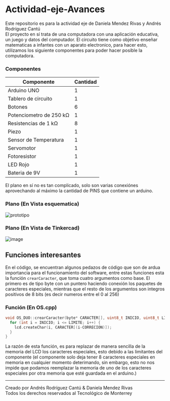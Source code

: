 # Actividad-eje-Avances

Este repositorio es para la actividad eje de Daniela Mendez Rivas y Andrés Rodríguez Cantú<br />El proyecto en sí trata de una computadora con una aplicación educativa, un juego y datos del computador. El circuito tiene como objetivo enseñar matematicas a infantes con un aparato electronico, para hacer esto, utilizamos los siguiente componentes para poder hacer posible la computadora.<br />

### Componentes

| Componente    | Cantidad |
| -------- | ------- |
| Arduino UNO  | 1    |
| Tablero de circuito |  1  |
| Botones    | 6    |
| Potenciometro de 250 kΩ     | 1    |
| Resistencias de 1 kΩ  | 8    |
| Piezo    | 1    |
| Sensor de Temperatura    | 1    |
| Servomotor    | 1    |
| Fotoresistor    | 1    |
| LED Rojo    | 1    |
| Bateria de 9V    | 1    |

El plano en sí no es tan complicado, solo son varias conexiónes aprovechando al máximo la cantidad de PINS que contiene un arduino.

### Plano (En Vista esquematica)
![prototipo](https://github.com/TEC-Andres/Actividad-eje-Avances/assets/141695629/4b8c30dd-e2f3-4f12-8f12-56bdad3dddd0)

### Plano (En Vista de Tinkercad)
![image](https://github.com/TEC-Andres/Actividad-eje-Avances/assets/141695629/07c5c235-6fa0-4cd6-b226-2e32c41057fa)

## Funciones interesantes 
En el código, se encuentran algunos pedazos de código que son de ardua importancia para el funcionamiento del software, entre estas funciones esta la función `crearCaracter`, que toma cuatro argumentos como base. El primero es de tipo byte con un puntero haciendo conexión los paquetes de caracteres especiales, mientras que el resto de los argumentos son integros positivos de 8 bits (es decir numeros entre el 0 al 256)

### Función (En OS.cpp)
```cpp
void OS_DUO::crearCaracter(byte* CARACTER[], uint8_t INICIO, uint8_t LIMITE, uint8_t CORRECION) {
  for (int i = INICIO; i <= LIMITE; i++) {
    lcd.createChar(i, CARACTER[(i-CORRECION)]);
  }
}
```
La razón de esta función, es para replazar de manera sencilla de la memoria del LCD los caracteres especiales, esto debido a las limitantes del componente (el componente solo deja tener 8 caracteres especiales en memoria en cualquier momento deterimando, sin embargo, esto no nos impide que podamos reemplazar la memoria de uno de los caracteres especiales por otra memoria que esté guardada en el arduino.) 

---
Creado por Andrés Rodríguez Cantú & Daniela Mendez Rivas<br /> Todos los derechos reservados al Tecnológico de Monterrey

